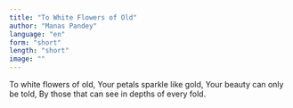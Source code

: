 ```yaml
---
title: "To White Flowers of Old"
author: "Manas Pandey"
language: "en"
form: "short"
length: "short"
image: ""
---
```

To white flowers of old,
Your petals sparkle like gold,
Your beauty can only be told,
By those that can see in depths of every fold.